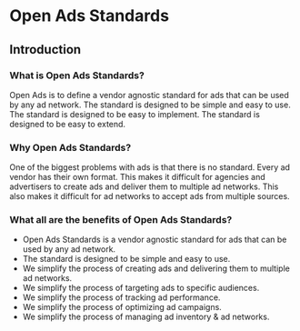 # Open Ads Standards
## Introduction
### What is Open Ads Standards?
Open Ads is to define a vendor agnostic standard for ads that can be used by any ad network. The standard is designed to be simple and easy to use. The standard is designed to be easy to implement. The standard is designed to be easy to extend.
### Why Open Ads Standards?
One of the biggest problems with ads is that there is no standard. Every ad vendor has their own format. This makes it difficult for agencies and advertisers to create ads and deliver them to multiple ad networks. This also makes it difficult for ad networks to accept ads from multiple sources.
### What all are the benefits of Open Ads Standards?
* Open Ads Standards is a vendor agnostic standard for ads that can be used by any ad network.
* The standard is designed to be simple and easy to use.
* We simplify the process of creating ads and delivering them to multiple ad networks.
* We simplify the process of targeting ads to specific audiences.
* We simplify the process of tracking ad performance.
* We simplify the process of optimizing ad campaigns.
* We simplify the process of managing ad inventory & ad networks.